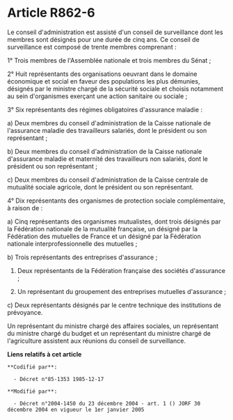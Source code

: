 # Article R862-6

Le conseil d'administration est assisté d'un conseil de surveillance dont les membres sont désignés pour une durée de cinq
ans. Ce conseil de surveillance est composé de trente membres comprenant :

1° Trois membres de l'Assemblée nationale et trois membres du Sénat ;

2° Huit représentants des organisations oeuvrant dans le domaine économique et social en faveur des populations les plus
démunies, désignés par le ministre chargé de la sécurité sociale et choisis notamment au sein d'organismes exerçant une
action sanitaire ou sociale ;

3° Six représentants des régimes obligatoires d'assurance maladie :

a) Deux membres du conseil d'administration de la Caisse nationale de l'assurance maladie des travailleurs salariés, dont le
président ou son représentant ;

b) Deux membres du conseil d'administration de la Caisse nationale d'assurance maladie et maternité des travailleurs non
salariés, dont le président ou son représentant ;

c) Deux membres du conseil d'administration de la Caisse centrale de mutualité sociale agricole, dont le président ou son
représentant.

4° Dix représentants des organismes de protection sociale complémentaire, à raison de :

a) Cinq représentants des organismes mutualistes, dont trois désignés par la Fédération nationale de la mutualité française,
un désigné par la Fédération des mutuelles de France et un désigné par la Fédération nationale interprofessionnelle des
mutuelles ;

b) Trois représentants des entreprises d'assurance ;

1. Deux représentants de la Fédération française des sociétés d'assurance ;

2. Un représentant du groupement des entreprises mutuelles d'assurance ;

c) Deux représentants désignés par le centre technique des institutions de prévoyance.

Un représentant du ministre chargé des affaires sociales, un représentant du ministre chargé du budget et un représentant du
ministre chargé de l'agriculture assistent aux réunions du conseil de surveillance.

**Liens relatifs à cet article**

	**Codifié par**:

	  - Décret n°85-1353 1985-12-17

	**Modifié par**:

	  - Décret n°2004-1450 du 23 décembre 2004 - art. 1 () JORF 30 décembre 2004 en vigueur le 1er janvier 2005
